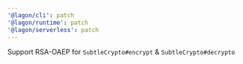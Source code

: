 ```yaml
---
'@lagon/cli': patch
'@lagon/runtime': patch
'@lagon/serverless': patch
---
```


Support RSA-OAEP for `SubtleCrypto#encrypt` & `SubtleCrypto#decrypto`

